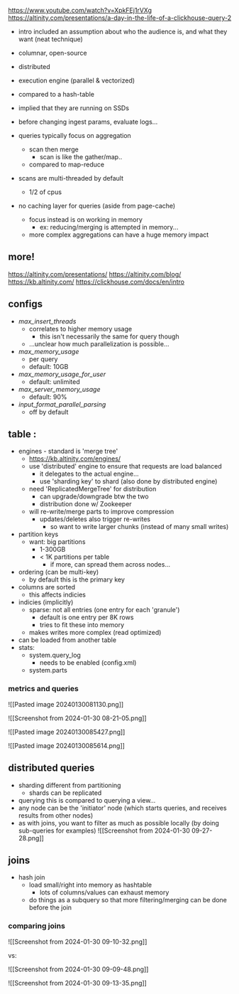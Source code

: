 
https://www.youtube.com/watch?v=XpkFEj1rVXg
  https://altinity.com/presentations/a-day-in-the-life-of-a-clickhouse-query-2

* intro included an assumption about who the audience is, and what they want (neat technique)

* columnar, open-source
* distributed
* execution engine (parallel & vectorized)
* compared to a hash-table
* implied that they are running on SSDs
* before changing ingest params, evaluate logs...
* queries typically focus on aggregation
	* scan then merge
		* scan is like the gather/map..
	* compared to map-reduce
* scans are multi-threaded by default
	* 1/2 of cpus
* no caching layer for queries (aside from page-cache)
	* focus instead is on working in memory
		* ex: reducing/merging is attempted in memory...
	* more complex aggregations can have a huge memory impact

## more!

https://altinity.com/presentations/
https://altinity.com/blog/
https://kb.altinity.com/
https://clickhouse.com/docs/en/intro

## configs
* _max_insert_threads_
	* correlates to higher memory usage
		* this isn't necessarily the same for query though
	* ...unclear how much parallelization is possible... 
* _max_memory_usage_
	* per query
	* default: 10GB
* _max_memory_usage_for_user_
	* default: unlimited
* _max_server_memory_usage_
	* default: 90%
* _input_format_parallel_parsing_
	* off by default
## table :
* engines - standard is 'merge tree'
	* https://kb.altinity.com/engines/
	* use 'distributed' engine to ensure that requests are load balanced
		* it delegates to the actual engine...
		* use 'sharding key' to shard (also done by distributed engine)
	* need 'ReplicatedMergeTree' for distribution
		* can upgrade/downgrade btw the two
		* distribution done w/ Zookeeper
	* will re-write/merge parts to improve compression
		* updates/deletes also trigger re-writes
			* so want to write larger chunks (instead of many small writes)
* partition keys
	* want: big partitions
		* 1-300GB
		* < 1K partitions per table
			* if more, can spread them across nodes...
* ordering (can be multi-key)
	* by default this is the primary key
* columns are sorted
	* this affects indicies
* indicies (implicitly)
	* sparse: not all entries (one entry for each 'granule')
		* default is one entry per 8K rows
		* tries to fit these into memory
	* makes writes more complex (read optimized)
* can be loaded from another table
* stats:
	* system.query_log
		* needs to be enabled (config.xml)
	* system.parts

### metrics and queries

![[Pasted image 20240130081130.png]]


![[Screenshot from 2024-01-30 08-21-05.png]]

![[Pasted image 20240130085427.png]]

![[Pasted image 20240130085614.png]]

## distributed queries

* sharding different from partitioning
	* shards can be replicated
* querying this is compared to querying a view...
* any node can be the 'initiator' node (which starts queries, and receives results from other nodes)
* as with joins, you want to filter as much as possible locally (by doing sub-queries for examples)
![[Screenshot from 2024-01-30 09-27-28.png]]
## joins
* hash join
	* load small/right into memory as hashtable
		* lots of columns/values can exhaust memory
	* do things as a subquery so that more filtering/merging can be done before the join

### comparing joins

![[Screenshot from 2024-01-30 09-10-32.png]]

vs:

![[Screenshot from 2024-01-30 09-09-48.png]]

![[Screenshot from 2024-01-30 09-13-35.png]]